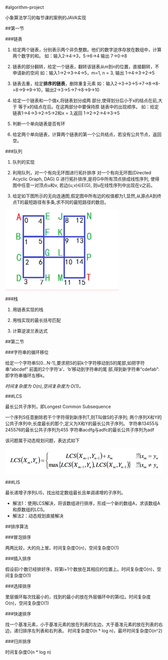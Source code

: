 #algorithm-project

小象算法学习的每节课的案例的JAVA实现

##第一节 

###链表

1. 给定两个链表，分别表示两个非负整数。他们的数字逆序存放在数组中，计算两个数字的和。
如：输入2->4->3，5->6->4 输出 7->0->8

2. 链表的部分翻转，给定一个链表，翻转该链表从m到n的位置，直接翻转，不申请新的空间
如：输入1->2->3->4->5，m=1, n = 3, 输出 1->4->3->2->5

3. 链表去重，给定**排序的链表**，删除重复元素
如：输入2->3->3->5->7->8->8->8->9->9->10，输出2->3->5->7->8->9->10

4. 给定一个链表和一个值x,将链表划分成两 部分,使得划分后小于x的结点在前,大于 等于x的结点在后。在这两部分中要保持原 链表中的出现顺序。
如：给定链表1->4->3->2->5->2和x = 3,返回 1->2->2->4->3->5

5. 判断一个单向链表是否有环

6. 给定两个单向链表，计算两个链表的第一个公共结点，若没有公共节点，返回空。

###队列

1. 队列的实现

2. 利用队列，对一个有向无环图进行拓扑排序
对一个有向无环图(Directed Acyclic Graph, DAG) G 进行拓扑排序,是将G中所有顶点排成线性序列, 使得图中任意一对顶点u和v, 若边(u,v)∈E(G), 则u在线性序列中出现在v之前。

3. 给定如下图所示的无向连通图,假定图中所有边的权值都为1,显然,从源点A到终点T的最短路径有多条,求不同的最短路径的数目。

![最短路径条数](https://github.com/paradisefj/algorithm-project/blob/master/screenshots/pic01.png)

###栈

1. 用链表实现的栈

2. 用栈实现的最长括号匹配

3. 计算逆波兰表达式

##第二节

###字符串的循环移位

给定一个字符串S[0...N-1],要求把S的前k个字符移动到S的尾部,如把字符串“abcdef” 前面的2个字符‘a’、‘b’移动到字符串的尾 部,得到新字符串“cdefab”:即字符串循环左移k。

*时间复杂度为 O(n),空间复杂度为 O(1)。*

###LCS 

最长公共子序列，即Longest Common Subsequence

一个序列S任意删除若干个字符得到新序列T,则T叫做S的子序列;
两个序列X和Y的公共子序列中,长度最长的那个,定义为X和Y的最长公共子序列。
字符串13455与245576的最长公共子序列为455 
字符串acdfg与adfc的最长公共子序列为adf

该问题属于动态规划问题，表达式如下

![动态规划解决LCS](https://github.com/paradisefj/algorithm-project/blob/master/screenshots/pic02.png)

###LIS

最长递增子序列LIS，找出给定数组最长且单调递增的子序列。

- 解法1：使用LCS解决，将该数组进行排序，形成一个新的数组A，求该数组A和原数组的LCS。
- 解法2：动态规划直接解决


##排序算法

###冒泡排序

两两比较，大的向上冒。时间复杂度O(n)，空间复杂度O(1)

###插入排序

假设前i个数已经排好序，将第i+1个数放在其相应的位置上。时间复杂度O(n)，空间复杂度O(1)

###选择排序

里层循环每次找最小的，找到的最小的放在外层循环中的第i位。时间复杂度O(n)，空间复杂度O(1)

###快速排序

找一个基准元素，小于基准元素的放在列表的左边，大于基准元素的放在列表的右边，递归排序左列表和右列表。
时间复杂度O(n * log n)，最坏时间复杂度O(n^2)

###归并排序

时间复杂度O(n * log n)


